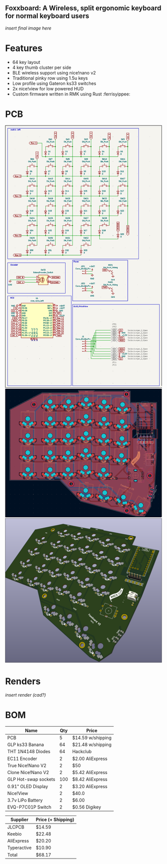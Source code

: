 ## Foxxboard: A Wireless, split ergonomic keyboard for normal keyboard users

*insert final image here*

# Features
- 64 key layout
- 4 key thumb cluster per side
- BLE wireless support using nice!nano v2
- Traditional pinky row using 1.5u keys
- Low profile using Gateron ks33 switches 
- 2x nice!view for low powered HUD
- Custom firmware written in RMK using Rust :ferrisyippee: 

# PCB

![PCB Schematic](./assets/foxxboard_schematic.png)
![PCB](./assets/foxxboard_pcb.png)
![PCB 3D](./assets/foxxboard_pcb_3d.png)

# Renders

*insert render (cad?)*

# BOM 

| Name                 | Qty | Price             |
|----------------------|-----|-------------------|
| PCB                  | 5   | $14.59 w/shipping |
| GLP ks33 Banana      | 64  | $21.48 w/shipping |
| THT 1N4148 Diodes    | 64  | Hackclub          |
| EC11 Encoder         | 2   | $2.00 AliExpress  |
| True Nice!Nano V2    | 2   | $50               |
| Clone Nice!Nano V2   | 2   | $5.42 AliExpress  |
| GLP Hot-swap sockets | 100 | $8.42 AliExpress  |
| 0.91" OLED Display   | 2   | $3.20 AliExpress  |
| Nice!View            | 2   | $40.0             |
| 3.7v LiPo Battery    | 2   | $6.00             |
| EVQ-P7C01P Switch    | 2   | $0.56 Digikey     |

| Supplier    | Price (+ Shipping) | 
|-------------|--------------------|
| JLCPCB      | $14.59             |
| Keebio      | $22.48             |
| AliExpress  | $20.20             |
| Typeractive | $10.90             |
| Total       | $68.17             |
